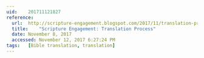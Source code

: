 ```yaml
---
uid:	201711121827
reference:
  url:	http://scripture-engagement.blogspot.com/2017/11/translation-process.html
  title:	"Scripture Engagement: Translation Process"
  date:	November 8, 2017
  accessed:	November 12, 2017 6:27:24 PM
tags:	[Bible translation, translation]
---
```

